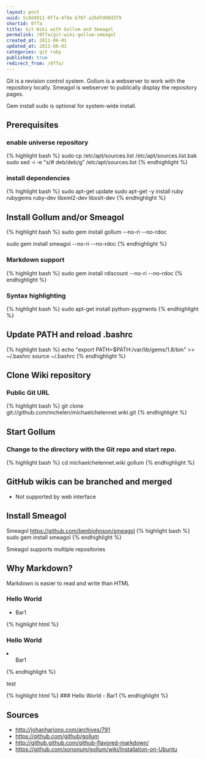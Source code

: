 ```yaml
--- 
layout: post
uuid: 5c8d4911-0ffa-4f0e-b707-a26dfd00d379
shortid: 0ffa
title: Git Wiki with Gollum and Smeagol
permalink: /0ffa/git-wiki-gollum-smeagol
created_at: 2011-06-01
updated_at: 2011-06-01
categories: git ruby
published: true
redirect_from: /0ffa/
---
```


Git is a revision control system. Gollum is a webserver to work with the repository locally. Smeagol is webserver to publically display the repository pages.

<!--more-->

Gem install sudo is optional for system-wide install.


## Prerequisites
### enable universe repository
{% highlight bash %}
sudo cp /etc/apt/sources.list /etc/apt/sources.list.bak
sudo sed -i -e "s/# deb/deb/g" /etc/apt/sources.list
{% endhighlight %}
### install dependencies
{% highlight bash %}
sudo apt-get update
sudo apt-get -y install ruby rubygems ruby-dev libxml2-dev libxslt-dev
{% endhighlight %}

## Install Gollum and/or Smeagol
{% highlight bash %}
sudo gem install gollum --no-ri --no-rdoc

sudo gem install smeagol --no-ri --no-rdoc
{% endhighlight %}

### Markdown support
{% highlight bash %}
sudo gem install rdiscount --no-ri --no-rdoc
{% endhighlight %}

### Syntax highlighting
{% highlight bash %}
sudo apt-get install python-pygments
{% endhighlight %}

## Update PATH and reload .bashrc
{% highlight bash %}
echo "export PATH=$PATH:/var/lib/gems/1.8/bin" >> ~/.bashrc
source ~/.bashrc
{% endhighlight %}

## Clone Wiki repository
### Public Git URL
{% highlight bash %}
git clone git://github.com/mchelen/michaelchelennet.wiki.git
{% endhighlight %}


## Start Gollum
### Change to the directory with the Git repo and start repo.
{% highlight bash %}
cd michaelchelennet.wiki
gollum
{% endhighlight %}




## GitHub wikis can be branched and merged
 - Not supported by web interface






## Install Smeagol
Smeagol
https://github.com/benbjohnson/smeagol
{% highlight bash %}
sudo gem install smeagol
{% endhighlight %}

Smeagol supports multiple repositories


## Why Markdown?
Markdown is easier to read and write than HTML


### Hello World
- Bar1

{% highlight html %}
<html>
  <body>
    <h3>Hello World</h1>
    <li>
      <ul>Bar1</ul>
    </li>
  </body>
</html>
{% endhighlight %}

test

{% highlight html %}
    ### Hello World
    - Bar1
{% endhighlight %}

## Sources

- http://johanharjono.com/archives/791
- https://github.com/github/gollum
- http://github.github.com/github-flavored-markdown/
- https://github.com/sononum/gollum/wiki/Installation-on-Ubuntu

